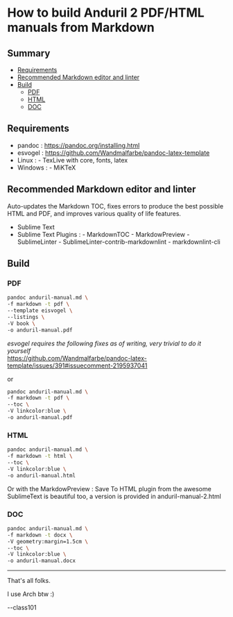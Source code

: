 # How to build Anduril 2 PDF/HTML manuals from Markdown

## Summary

<!-- MarkdownTOC -->

- [Requirements](#requirements)
- [Recommended Markdown editor and linter](#recommended-markdown-editor-and-linter)
- [Build](#build)
    - [PDF](#pdf)
    - [HTML](#html)
    - [DOC](#doc)

<!-- /MarkdownTOC -->

## Requirements

- pandoc : <https://pandoc.org/installing.html>
- esvogel : <https://github.com/Wandmalfarbe/pandoc-latex-template>
- Linux :
      - TexLive with core, fonts, latex
- Windows :
      - MiKTeX

## Recommended Markdown editor and linter

Auto-updates the Markdown TOC, fixes errors to produce the best possible
HTML and PDF, and improves various quality of life features.

- Sublime Text
- Sublime Text Plugins :
      - MarkdownTOC
      - MarkdowPreview
      - SublimeLinter
      - SublimeLinter-contrib-markdownlint
          - markdownlint-cli

## Build

### PDF

```bash
pandoc anduril-manual.md \
-f markdown -t pdf \
--template eisvogel \
--listings \
-V book \
-o anduril-manual.pdf
```

_esvogel requires the following fixes as of writing, very trivial to do it
yourself_  
<https://github.com/Wandmalfarbe/pandoc-latex-template/issues/391#issuecomment-2195937041>

or

```bash
pandoc anduril-manual.md \
-f markdown -t pdf \
--toc \
-V linkcolor:blue \
-o anduril-manual.pdf
```

### HTML

```bash
pandoc anduril-manual.md \
-f markdown -t html \
--toc \
-V linkcolor:blue \
-o anduril-manual.html
```

Or with the MarkdowPreview : Save To HTML plugin from the awesome SublimeText
is beautiful too, a version is provided in anduril-manual-2.html

### DOC

```bash
pandoc anduril-manual.md \
-f markdown -t docx \
-V geometry:margin=1.5cm \
--toc \
-V linkcolor:blue \
-o anduril-manual.docx
```

---

That's all folks.

I use Arch btw :)

--class101
